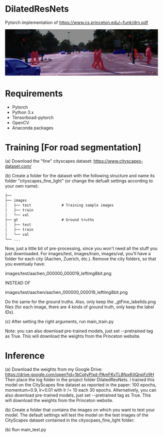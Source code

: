 # DilatedResNets
Pytorch implementation of https://www.cs.princeton.edu/~funk/drn.pdf


![Alt text](blend103.png "Road segmentation")

# Requirements
+ Pytorch
+ Python 3.x
+ Tensorboad-pytorch
+ OpenCV
+ Anaconda packages

# Training [For road segmentation]

(a) Download the "fine" cityscapes dataset: https://www.cityscapes-dataset.com/

(b) Create a folder for the dataset with the following structure and name its folder "cityscapes_fine_light" (or change the defualt settings according to your own name):

    ├──
    ├── images                    
    │   ├── test              # Training sample images
    │   ├── train         
    │   └── val 
    ├── gt                    # Ground truths
    │   ├── test         
    │   ├── train        
    │   └── val    
    └── ...
    

Now, just a little bit of pre-processing, since you won't need all the stuff you just downloaded. For images/test, images/train, images/val, you'll have a folder for each city (Aachen, Zuerich, etc.). Remove the city folders, so that you eventualy have:

images/test/aachen_000000_000019_leftImg8bit.png 

INSTEAD OF

images/test/aachen/aachen_000000_000019_leftImg8bit.png

Do the same for the ground truths. Also, only keep the _gtFine_labelIds.png files (for each image, there are 4 kinds of ground truth, only keep the label IDs).

(c) After setting the right arguments, run main_train.py 

Note: you can also download pre-trained models, just set --pretrained tag as True. This will download the weights from the Princeton website.

# Inference

(a) Download the weights from my Google Drive: https://drive.google.com/open?id=1bCqtyPlxd-PAmFKvTL8fpxKitQnpFz9H
Then place the log folder in the project folder DilatedResNets. 
I trained this model on the CityScapes fine dataset as reported in the paper: 100 epochs, momentum=0.9, lr=0.01 with lr /= 10 each 30 epochs. Alternatively, you can also download pre-trained models, just set --pretrained tag as True. This will download the weights from the Princeton website.
 
(b) Create a folder that contains the images on which you want to test your model. The default settings will test the model on the test images of the CityScapes dataset contained in the cityscpaes_fine_light folder:

(b) Run main_test.py

